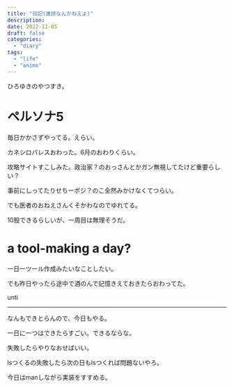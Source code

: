 ```yaml
---
title: "日記(進捗なんかねえよ)"
description:
date: 2022-11-05
draft: false
categories:
  - "diary"
tags:
  - "life"
  - "anime"
---
```


ひろゆきのやつすき。

# ペルソナ5

毎日かかさずやってる。えらい。

カネシロパレスおわった。6月のおわりくらい。

攻略サイトすこしみた。政治家？のおっさんとかガン無視してたけど重要らしい？

事前にしってたりせちーポジ？のこ全然みかけなくてつらい。

でも医者のおねえさんくそかわなのでゆれてる。

10股できるらしいが、一周目は無理そうだ。

# a tool-making a day?

一日一ツール作成みたいなことしたい。

でも昨日やったら途中で酒のんで記憶きえておきたらおわってた。

unti

---

なんもできとらんので、今日もやる。

一日に一つはできたらすごい。できるならな。

失敗したらやりなおせばいい。

lsつくるの失敗したら次の日もlsつくれば問題ないやろ。

今日はmanしながら実装をすすめる。

#
